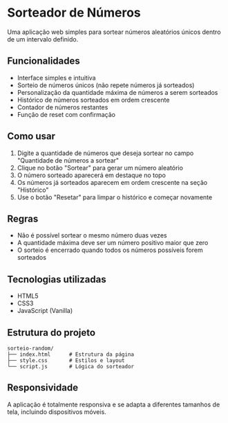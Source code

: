 # Sorteador de Números

Uma aplicação web simples para sortear números aleatórios únicos dentro de um intervalo definido.

## Funcionalidades

- Interface simples e intuitiva
- Sorteio de números únicos (não repete números já sorteados)
- Personalização da quantidade máxima de números a serem sorteados
- Histórico de números sorteados em ordem crescente
- Contador de números restantes
- Função de reset com confirmação

## Como usar

1. Digite a quantidade de números que deseja sortear no campo "Quantidade de números a sortear"
2. Clique no botão "Sortear" para gerar um número aleatório
3. O número sorteado aparecerá em destaque no topo
4. Os números já sorteados aparecem em ordem crescente na seção "Histórico"
5. Use o botão "Resetar" para limpar o histórico e começar novamente

## Regras

- Não é possível sortear o mesmo número duas vezes
- A quantidade máxima deve ser um número positivo maior que zero
- O sorteio é encerrado quando todos os números possíveis forem sorteados

## Tecnologias utilizadas

- HTML5
- CSS3
- JavaScript (Vanilla)

## Estrutura do projeto

```
sorteio-random/
├── index.html      # Estrutura da página
├── style.css       # Estilos e layout
└── script.js       # Lógica do sorteador
```

## Responsividade

A aplicação é totalmente responsiva e se adapta a diferentes tamanhos de tela, incluindo dispositivos móveis.
